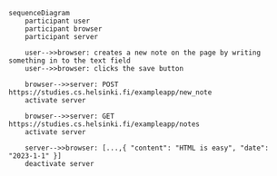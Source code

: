 ```mermaid
sequenceDiagram
    participant user
    participant browser
    participant server

    user-->>browser: creates a new note on the page by writing something in to the text field
    user-->>browser: clicks the save button

    browser-->>server: POST https://studies.cs.helsinki.fi/exampleapp/new_note
    activate server

    browser-->>server: GET https://studies.cs.helsinki.fi/exampleapp/notes
    activate server
    
    server-->>browser: [...,{ "content": "HTML is easy", "date": "2023-1-1" }]
    deactivate server
```

<!-- Create a similar diagram depicting the situation where the user creates a new note on the page https://studies.cs.helsinki.fi/exampleapp/notes by writing something into the text field and clicking the Save button. -->
